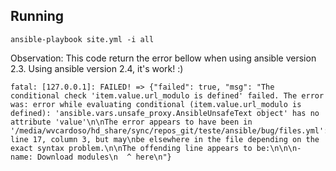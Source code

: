 ## Running
```
ansible-playbook site.yml -i all
```

Observation: This code return the error bellow when using ansible version 2.3. Using ansible version 2.4, it's work! :)
```
fatal: [127.0.0.1]: FAILED! => {"failed": true, "msg": "The conditional check 'item.value.url_modulo is defined' failed. The error was: error while evaluating conditional (item.value.url_modulo is defined): 'ansible.vars.unsafe_proxy.AnsibleUnsafeText object' has no attribute 'value'\n\nThe error appears to have been in '/media/wvcardoso/hd_share/sync/repos_git/teste/ansible/bug/files.yml': line 17, column 3, but may\nbe elsewhere in the file depending on the exact syntax problem.\n\nThe offending line appears to be:\n\n\n- name: Download modules\n  ^ here\n"}
```

